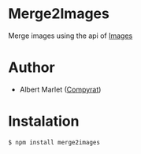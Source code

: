 # Merge2Images
Merge images using the api of [Images](https://www.npmjs.com/package/images)

# Author
  - Albert Marlet ([Compyrat](https://github.com/compyrat))

# Instalation
```sh
$ npm install merge2images
```